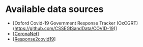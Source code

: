 # Available data sources
- [Oxford Covid-19 Government Response Tracker (OxCGRT)(https://github.com/CSSEGISandData/COVID-19)]
- [[CoronaNet](https://www.coronanet-project.org/download.html?)]
- [[Response2covid19](https://response2covid19.org/)]
